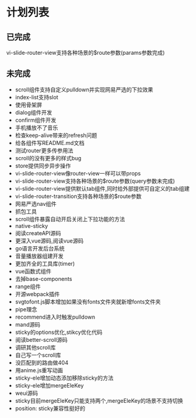 # 计划列表

## 已完成
  vi-slide-router-view支持各种场景的$route参数(params参数完成)
## 未完成
- scroll组件支持自定义pulldown并实现网易严选的下拉效果
- index-list支持slot
- 使用骨架屏
- dialog组件开发
- confirm组件开发
- 手机播放不了音乐
- 检查keep-alive带来的refresh问题
- 给各组件写README.md文档
- 测试router更多传参用法
- scroll的没有更多的样式bug
- store提供同步异步操作
- vi-slide-router-view像router-view一样可以带props
- vi-slide-router-view支持各种场景的$route参数(query参数未完成)
- vi-slide-router-view提供默认tab组件,同时给外部提供可自定义的tab组建
- vi-slide-router-transition支持各种场景的$route参数
- 网易严选nav组件
- 抓包工具
- scroll组件暴露自动开启关闭上下拉功能的方法
- native-sticky
- 阅读createAPI源码
- 更深入vue源码,阅读vue源码
- go语言开发后台系统
- 音量播放器组建开发
- 更加齐全的工具库(timer)
- vue函数式组件
- 去掉base-components
- range组件
- 开源webpack插件
- svgtofont.js脚本增加如果没有fonts文件夹就新增fonts文件夹
- pipe理念
- recommend进入时触发pulldown
- mand源码
- sticky的options优化,stikcy优化代码
- 阅读better-scroll源码
- 调研其他scroll库
- 自己写一个scroll库
- 没匹配到的路由做404
- 用anime.js重写动画
- sticky-ele增加动态添加移除sticky的方法
- sticky-ele增加mergeEleKey
- weui源码
- sticky目前mergeEleKey只能支持两个,mergeEleKey的场景不支持切换
- position: sticky兼容性挺好的
